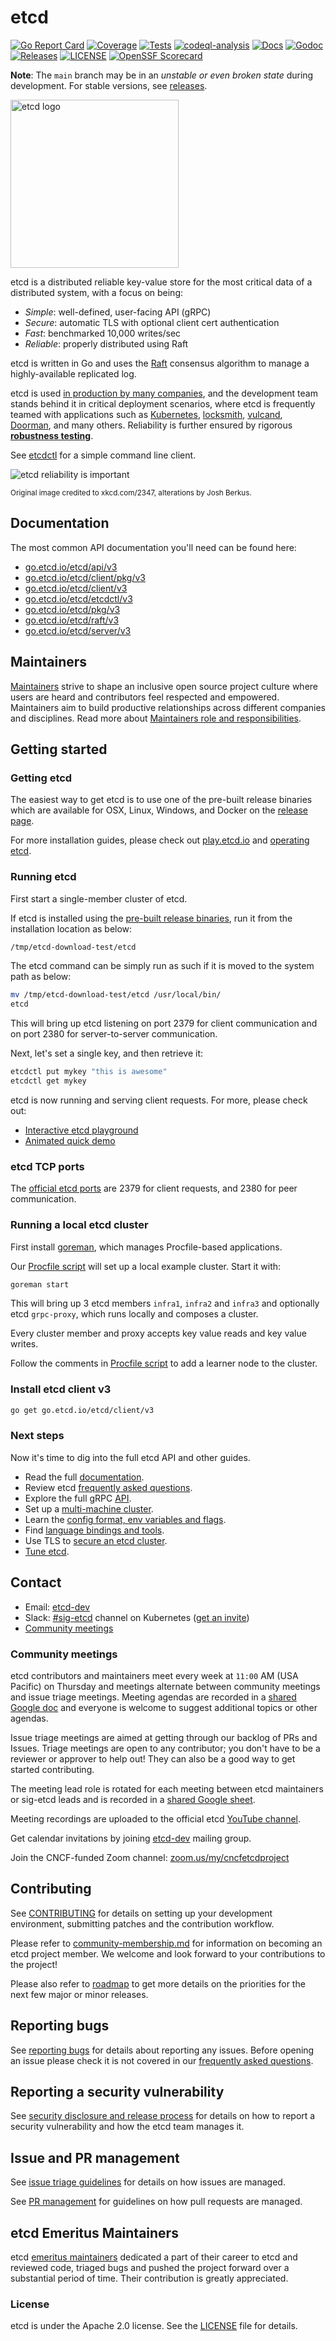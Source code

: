 # etcd

[![Go Report Card](https://goreportcard.com/badge/github.com/etcd-io/etcd?style=flat-square)](https://goreportcard.com/report/github.com/etcd-io/etcd)
[![Coverage](https://codecov.io/gh/etcd-io/etcd/branch/main/graph/badge.svg)](https://app.codecov.io/gh/etcd-io/etcd/tree/main)
[![Tests](https://github.com/etcd-io/etcd/actions/workflows/tests.yaml/badge.svg)](https://github.com/etcd-io/etcd/actions/workflows/tests.yaml)
[![codeql-analysis](https://github.com/etcd-io/etcd/actions/workflows/codeql-analysis.yml/badge.svg)](https://github.com/etcd-io/etcd/actions/workflows/codeql-analysis.yml)
[![Docs](https://img.shields.io/badge/docs-latest-green.svg)](https://etcd.io/docs)
[![Godoc](http://img.shields.io/badge/go-documentation-blue.svg?style=flat-square)](https://godocs.io/go.etcd.io/etcd/v3)
[![Releases](https://img.shields.io/github/release/etcd-io/etcd/all.svg?style=flat-square)](https://github.com/etcd-io/etcd/releases)
[![LICENSE](https://img.shields.io/github/license/etcd-io/etcd.svg?style=flat-square)](https://github.com/etcd-io/etcd/blob/main/LICENSE)
[![OpenSSF Scorecard](https://api.securityscorecards.dev/projects/github.com/etcd-io/etcd/badge)](https://scorecard.dev/viewer/?uri=github.com/etcd-io/etcd)

**Note**: The `main` branch may be in an *unstable or even broken state* during development. For stable versions, see [releases][github-release].

<picture>
  <source media="(prefers-color-scheme: dark)" srcset="https://raw.githubusercontent.com/cncf/artwork/9870640f123303a355611065195c43ac3f27aa19/projects/etcd/horizontal/white/etcd-horizontal-white.png">
  <source media="(prefers-color-scheme: light)" srcset="logos/etcd-horizontal-color.svg">
  <img alt="etcd logo" src="logos/etcd-horizontal-color.svg" width=269 />
</picture>

etcd is a distributed reliable key-value store for the most critical data of a distributed system, with a focus on being:

* *Simple*: well-defined, user-facing API (gRPC)
* *Secure*: automatic TLS with optional client cert authentication
* *Fast*: benchmarked 10,000 writes/sec
* *Reliable*: properly distributed using Raft

etcd is written in Go and uses the [Raft][] consensus algorithm to manage a highly-available replicated log.

etcd is used [in production by many companies](./ADOPTERS.md), and the development team stands behind it in critical deployment scenarios, where etcd is frequently teamed with applications such as [Kubernetes][k8s], [locksmith][], [vulcand][], [Doorman][], and many others. Reliability is further ensured by rigorous [**robustness testing**](https://github.com/etcd-io/etcd/tree/main/tests/robustness).

See [etcdctl][etcdctl] for a simple command line client.

![etcd reliability is important](logos/etcd-xkcd-2347.png)

<sub>Original image credited to  xkcd.com/2347, alterations by Josh Berkus.</sub>

[raft]: https://raft.github.io/
[k8s]: http://kubernetes.io/
[doorman]: https://github.com/youtube/doorman
[locksmith]: https://github.com/coreos/locksmith
[vulcand]: https://github.com/vulcand/vulcand
[etcdctl]: https://github.com/etcd-io/etcd/tree/main/etcdctl

## Documentation

The most common API documentation you'll need can be found here:

* [go.etcd.io/etcd/api/v3](https://godocs.io/go.etcd.io/etcd/api/v3)
* [go.etcd.io/etcd/client/pkg/v3](https://godocs.io/go.etcd.io/etcd/client/pkg/v3)
* [go.etcd.io/etcd/client/v3](https://godocs.io/go.etcd.io/etcd/client/v3)
* [go.etcd.io/etcd/etcdctl/v3](https://godocs.io/go.etcd.io/etcd/etcdctl/v3)
* [go.etcd.io/etcd/pkg/v3](https://godocs.io/go.etcd.io/etcd/pkg/v3)
* [go.etcd.io/etcd/raft/v3](https://godocs.io/go.etcd.io/etcd/raft/v3)
* [go.etcd.io/etcd/server/v3](https://godocs.io/go.etcd.io/etcd/server/v3)

## Maintainers

[Maintainers](OWNERS) strive to shape an inclusive open source project culture where users are heard and contributors feel respected and empowered. Maintainers aim to build productive relationships across different companies and disciplines. Read more about [Maintainers role and responsibilities](Documentation/contributor-guide/community-membership.md#maintainers).

## Getting started

### Getting etcd

The easiest way to get etcd is to use one of the pre-built release binaries which are available for OSX, Linux, Windows, and Docker on the [release page][github-release].

For more installation guides, please check out [play.etcd.io](http://play.etcd.io) and [operating etcd](https://etcd.io/docs/latest/op-guide).

[github-release]: https://github.com/etcd-io/etcd/releases

### Running etcd

First start a single-member cluster of etcd.

If etcd is installed using the [pre-built release binaries][github-release], run it from the installation location as below:

```bash
/tmp/etcd-download-test/etcd
```

The etcd command can be simply run as such if it is moved to the system path as below:

```bash
mv /tmp/etcd-download-test/etcd /usr/local/bin/
etcd
```

This will bring up etcd listening on port 2379 for client communication and on port 2380 for server-to-server communication.

Next, let's set a single key, and then retrieve it:

```bash
etcdctl put mykey "this is awesome"
etcdctl get mykey
```

etcd is now running and serving client requests. For more, please check out:

* [Interactive etcd playground](http://play.etcd.io)
* [Animated quick demo](https://etcd.io/docs/latest/demo)

### etcd TCP ports

The [official etcd ports][iana-ports] are 2379 for client requests, and 2380 for peer communication.

[iana-ports]: http://www.iana.org/assignments/service-names-port-numbers/service-names-port-numbers.txt

### Running a local etcd cluster

First install [goreman](https://github.com/mattn/goreman), which manages Procfile-based applications.

Our [Procfile script](./Procfile) will set up a local example cluster. Start it with:

```bash
goreman start
```

This will bring up 3 etcd members `infra1`, `infra2` and `infra3` and optionally etcd `grpc-proxy`, which runs locally and composes a cluster.

Every cluster member and proxy accepts key value reads and key value writes.

Follow the comments in [Procfile script](./Procfile) to add a learner node to the cluster.

### Install etcd client v3

```bash
go get go.etcd.io/etcd/client/v3
```

### Next steps

Now it's time to dig into the full etcd API and other guides.

* Read the full [documentation].
* Review etcd [frequently asked questions].
* Explore the full gRPC [API].
* Set up a [multi-machine cluster][clustering].
* Learn the [config format, env variables and flags][configuration].
* Find [language bindings and tools][integrations].
* Use TLS to [secure an etcd cluster][security].
* [Tune etcd][tuning].

[documentation]: https://etcd.io/docs/latest
[api]: https://etcd.io/docs/latest/learning/api
[clustering]: https://etcd.io/docs/latest/op-guide/clustering
[configuration]: https://etcd.io/docs/latest/op-guide/configuration
[integrations]: https://etcd.io/docs/latest/integrations
[security]: https://etcd.io/docs/latest/op-guide/security
[tuning]: https://etcd.io/docs/latest/tuning

## Contact

* Email: [etcd-dev](https://groups.google.com/g/etcd-dev)
* Slack: [#sig-etcd](https://kubernetes.slack.com/archives/C3HD8ARJ5) channel on Kubernetes ([get an invite](http://slack.kubernetes.io/))
* [Community meetings](#community-meetings)

### Community meetings

etcd contributors and maintainers meet every week at `11:00` AM (USA Pacific) on Thursday and meetings alternate between community meetings and issue triage meetings. Meeting agendas are recorded in a [shared Google doc][shared-meeting-notes] and everyone is welcome to suggest additional topics or other agendas.

Issue triage meetings are aimed at getting through our backlog of PRs and Issues. Triage meetings are open to any contributor; you don't have to be a reviewer or approver to help out! They can also be a good way to get started contributing.

The meeting lead role is rotated for each meeting between etcd maintainers or sig-etcd leads and is recorded in a [shared Google sheet][shared-rotation-sheet].

Meeting recordings are uploaded to the official etcd [YouTube channel].

Get calendar invitations by joining [etcd-dev](https://groups.google.com/g/etcd-dev) mailing group.

Join the CNCF-funded Zoom channel: [zoom.us/my/cncfetcdproject](https://zoom.us/my/cncfetcdproject)

[shared-meeting-notes]: https://docs.google.com/document/d/16XEGyPBisZvmmoIHSZzv__LoyOeluC5a4x353CX0SIM/edit
[shared-rotation-sheet]: https://docs.google.com/spreadsheets/d/1jodHIO7Dk2VWTs1IRnfMFaRktS9IH8XRyifOnPdSY8I/edit
[YouTube channel]: https://www.youtube.com/@etcdio

## Contributing

See [CONTRIBUTING](CONTRIBUTING.md) for details on setting up your development environment, submitting patches and the contribution workflow.

Please refer to [community-membership.md](Documentation/contributor-guide/community-membership.md#member) for information on becoming an etcd project member.  We welcome and look forward to your contributions to the project!

Please also refer to [roadmap](Documentation/contributor-guide/roadmap.md) to get more details on the priorities for the next few major or minor releases.

## Reporting bugs

See [reporting bugs](https://github.com/etcd-io/etcd/blob/main/Documentation/contributor-guide/reporting_bugs.md) for details about reporting any issues. Before opening an issue please check it is not covered in our [frequently asked questions].

[frequently asked questions]: https://etcd.io/docs/latest/faq

## Reporting a security vulnerability

See [security disclosure and release process](security/README.md) for details on how to report a security vulnerability and how the etcd team manages it.

## Issue and PR management

See [issue triage guidelines](https://github.com/etcd-io/etcd/blob/main/Documentation/contributor-guide/triage_issues.md) for details on how issues are managed.

See [PR management](https://github.com/etcd-io/etcd/blob/main/Documentation/contributor-guide/triage_prs.md) for guidelines on how pull requests are managed.

## etcd Emeritus Maintainers

etcd [emeritus maintainers](OWNERS) dedicated a part of their career to etcd and reviewed code, triaged bugs and pushed the project forward over a substantial period of time. Their contribution is greatly appreciated.

### License

etcd is under the Apache 2.0 license. See the [LICENSE](LICENSE) file for details.
